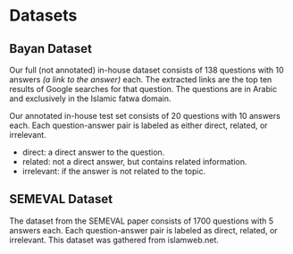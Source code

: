 # Datasets

## Bayan Dataset

Our full (not annotated) in-house dataset consists of 138 questions with 10 answers *(a link to the answer)* each. The extracted links are the top ten results of Google searches for that question. The questions are in Arabic and exclusively in the Islamic fatwa domain.

Our annotated in-house test set consists of 20 questions with 10 answers each. Each question-answer pair is labeled as either direct, related, or irrelevant.

* direct: a direct answer to the question.
* related: not a direct answer, but contains related information.
* irrelevant: if the answer is not related to the topic.

## SEMEVAL Dataset

The dataset from the SEMEVAL paper consists of 1700 questions with 5 answers each. Each question-answer pair is labeled as direct, related, or irrelevant. This dataset was gathered from islamweb.net.
